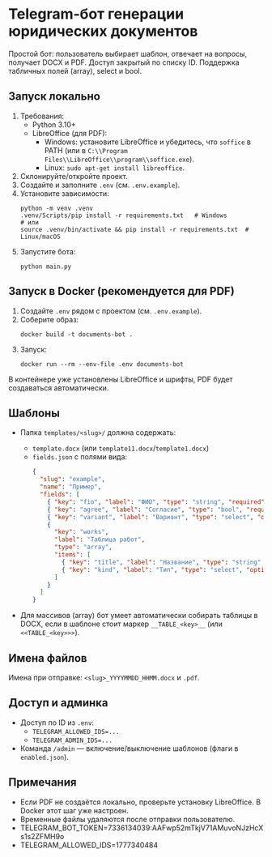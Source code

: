 # Telegram-бот генерации юридических документов

Простой бот: пользователь выбирает шаблон, отвечает на вопросы, получает DOCX и PDF. Доступ закрытый по списку ID. Поддержка табличных полей (array), select и bool.

## Запуск локально

1. Требования:
   - Python 3.10+
   - LibreOffice (для PDF):
     - Windows: установите LibreOffice и убедитесь, что `soffice` в PATH (или в `C:\\Program Files\\LibreOffice\\program\\soffice.exe`).
     - Linux: `sudo apt-get install libreoffice`.
2. Склонируйте/откройте проект.
3. Создайте и заполните `.env` (см. `.env.example`).
4. Установите зависимости:
   ```
   python -m venv .venv
   .venv/Scripts/pip install -r requirements.txt   # Windows
   # или
   source .venv/bin/activate && pip install -r requirements.txt  # Linux/macOS
   ```
5. Запустите бота:
   ```
   python main.py
   ```

## Запуск в Docker (рекомендуется для PDF)

1. Создайте `.env` рядом с проектом (см. `.env.example`).
2. Соберите образ:
   ```
   docker build -t documents-bot .
   ```
3. Запуск:
   ```
   docker run --rm --env-file .env documents-bot
   ```

В контейнере уже установлены LibreOffice и шрифты, PDF будет создаваться автоматически.

## Шаблоны

- Папка `templates/<slug>/` должна содержать:
  - `template.docx` (или `template11.docx`/`template1.docx`)
  - `fields.json` с полями вида:
    ```json
    {
      "slug": "example",
      "name": "Пример",
      "fields": [
        { "key": "fio", "label": "ФИО", "type": "string", "required": true, "placeholder": "Иванов Иван" },
        { "key": "agree", "label": "Согласие", "type": "bool", "required": true },
        { "key": "variant", "label": "Вариант", "type": "select", "options": ["A", "B", "C"] },
        {
          "key": "works",
          "label": "Таблица работ",
          "type": "array",
          "items": [
            { "key": "title", "label": "Название", "type": "string" },
            { "key": "kind", "label": "Тип", "type": "select", "options": ["Автор", "Исполнитель"] }
          ]
        }
      ]
    }
    ```

- Для массивов (array) бот умеет автоматически собирать таблицы в DOCX, если в шаблоне стоит маркер `__TABLE_<key>__` (или `<<TABLE_<key>>>`).

## Имена файлов

Имена при отправке: `<slug>_YYYYMMDD_HHMM.docx` и `.pdf`.

## Доступ и админка

- Доступ по ID из `.env`:
  - `TELEGRAM_ALLOWED_IDS=...`
  - `TELEGRAM_ADMIN_IDS=...`
- Команда `/admin` — включение/выключение шаблонов (флаги в `enabled.json`).

## Примечания

- Если PDF не создаётся локально, проверьте установку LibreOffice. В Docker этот шаг уже настроен.
- Временные файлы удаляются после отправки пользователю.
- TELEGRAM_BOT_TOKEN=7336134039:AAFwp52mTkjV71AMuvoNJzHcXs1s2ZFMH9o
- TELEGRAM_ALLOWED_IDS=1777340484
